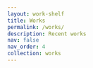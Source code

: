 ```yaml
---
layout: work-shelf
title: Works
permalink: /works/
description: Recent works
nav: false
nav_order: 4
collection: works
---
```


